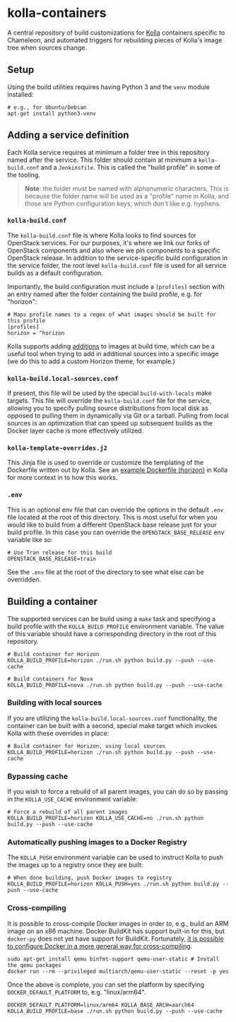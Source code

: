# kolla-containers

A central repository of build customizations for [Kolla](https://docs.openstack.org/kolla/latest/) containers specific to Chameleon, and automated triggers for rebuilding pieces of Kolla's image tree when sources change.

## Setup

Using the build utilities requires having Python 3 and the `venv` module installed:

```
# e.g., for Ubuntu/Debian
apt-get install python3-venv
```

## Adding a service definition

Each Kolla service requires at minimum a folder tree in this repository named after
the service. This folder should contain at minimum a `kolla-build.conf` and a
`Jenkinsfile`. This is called the "build profile" in some of the tooling.

> **Note**: the folder must be named with alphanumeric characters. This is because the folder name will be used as a "profile" name in Kolla, and those are Python configuration keys, which don't like e.g. hyphens.

### `kolla-build.conf`

The `kolla-build.conf` file is where Kolla looks to find sources for OpenStack
services. For our purposes, it's where we link our forks of OpenStack components
and also where we pin components to a specific OpenStack release. In addition to
the service-specific build configuration in the service folder, the root level
`kolla-build.conf` file is used for all service builds as a default
configuration.

Importantly, the build configuration must include a `[profiles]` section with
an entry named after the folder containing the build profile, e.g. for "horizon":

```
# Maps profile names to a regex of what images should be built for this profile
[profiles]
horizon = ^horizon
```

Kolla supports adding [additions](https://docs.openstack.org/kolla/latest/admin/image-building.html#additions-functionality) to images at build time, which can be a useful
tool when trying to add in additional sources into a specific image (we do this
to add a custom Horizon theme, for example.)

### `kolla-build.local-sources.conf`

If present, this file will be used by the special `build-with-locals` make
targets. This file will override the `kolla-build.conf` file for the service,
allowing you to specify pulling source distributions from local disk as opposed
to pulling them in dynamically via Git or a tarball. Pulling from local sources
is an optimization that can speed up subsequent builds as the Docker layer cache
is more effectively utilized.

### `kolla-template-overrides.j2`

This Jinja file is used to override or customize the templating of the
Dockerfile written out by Kolla. See an [example Dockerfile (horizon)](https://github.com/openstack/kolla/blob/master/docker/horizon/Dockerfile.j2) in Kolla
for more context in to how this works.

### `.env`

This is an optional env file that can override the options in the default `.env`
file located at the root of this directory. This is most useful for when you would
like to build from a different OpenStack base release just for your build profile.
In this case you can override the `OPENSTACK_BASE_RELEASE` env variable like so:

```shell
# Use Tran release for this build
OPENSTACK_BASE_RELEASE=train
```

See the `.env` file at the root of the directory to see what else can be overridden.

## Building a container

The supported services can be build using a `make` task and specifying a build profile with the `KOLLA_BUILD_PROFILE` environment variable. The value of this variable should have a corresponding directory in the root of this repository.

```
# Build container for Horizon
KOLLA_BUILD_PROFILE=horizon ./run.sh python build.py --push --use-cache

# Build containers for Nova
KOLLA_BUILD_PROFILE=nova ./run.sh python build.py --push --use-cache
```

### Building with local sources

If you are utilizing the `kolla-build.local-sources.conf` functionality, the
container can be built with a second, special make target which invokes Kolla
with these overrides in place:

```
# Build container for Horizon, using local sources
KOLLA_BUILD_PROFILE=horizon ./run.sh python build.py --push --use-cache
```

### Bypassing cache

If you wish to force a rebuild of all parent images, you can do so by passing in the `KOLLA_USE_CACHE` environment variable:

```
# Force a rebuild of all parent images
KOLLA_BUILD_PROFILE=horizon KOLLA_USE_CACHE=no ./run.sh python build.py --push --use-cache
```

### Automatically pushing images to a Docker Registry

The `KOLLA_PUSH` environment variable can be used to instruct Kolla to push the images up to a registry once they are built:

```
# When done building, push Docker images to registry
KOLLA_BUILD_PROFILE=horizon KOLLA_PUSH=yes ./run.sh python build.py --push --use-cache
```

### Cross-compiling

It is possible to cross-compile Docker images in order to, e.g., build an ARM image on an x86 machine. Docker BuildKit has support built-in for this, but `docker-py` does not yet have support for BuildKit. Fortunately, [it is possible to configure Docker in a more general way for cross-compiling](https://www.stereolabs.com/docs/docker/building-arm-container-on-x86/).

```shell
sudo apt-get install qemu binfmt-support qemu-user-static # Install the qemu packages
docker run --rm --privileged multiarch/qemu-user-static --reset -p yes
```

Once the above is complete, you can set the platform by specifying `DOCKER_DEFAULT_PLATFORM` to, e.g. "linux/arm64".

```shell
DOCKER_DEFAULT_PLATFORM=linux/arm64 KOLLA_BASE_ARCH=aarch64 KOLLA_BUILD_PROFILE=base ./run.sh python build.py --push --use-cache
```

